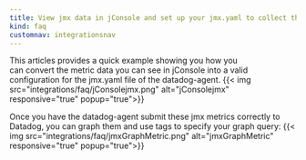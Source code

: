 ```yaml
---
title: View jmx data in jConsole and set up your jmx.yaml to collect them
kind: faq
customnav: integrationsnav
---
```



This articles provides a quick example showing you how you can convert the metric data you can see in jConsole into a valid configuration for the jmx.yaml file of the datadog-agent.
{{< img src="integrations/faq/jConsolejmx.png" alt="jConsolejmx" responsive="true" popup="true">}}

Once you have the datadog-agent submit these jmx metrics correctly to Datadog, you can graph them and use tags to specify your graph query:
{{< img src="integrations/faq/jmxGraphMetric.png" alt="jmxGraphMetric" responsive="true" popup="true">}}
